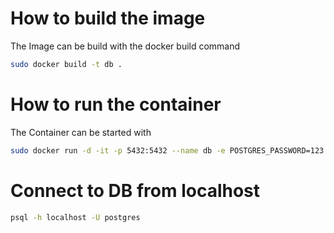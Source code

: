 # How to build the image
The Image can be build with the docker build command
```Bash
sudo docker build -t db .
```
# How to run the container
The Container can be started with 
```Bash
sudo docker run -d -it -p 5432:5432 --name db -e POSTGRES_PASSWORD=123 db
```
# Connect to DB from localhost
```Bash
psql -h localhost -U postgres
```
